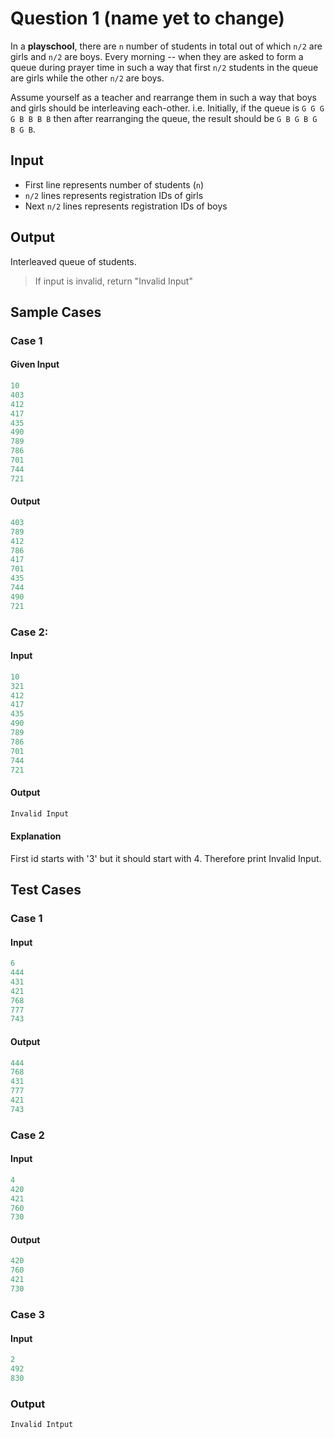 # Question 1 (name yet to change)

In a **playschool**, there are `n` number of students in total out of which `n/2` are girls and `n/2` are boys. Every morning -- when they are asked to form a queue during prayer time in such a way that first `n/2` students in the queue are girls while the other `n/2` are boys.

Assume yourself as a teacher and rearrange them in such a way that boys and girls should be interleaving each-other. i.e. Initially, if the queue is `G G G G B B B B` then after rearranging the queue, the result should be `G B G B G B G B`.

## Input

- First line represents number of students (`n`)
- `n/2` lines represents registration IDs of girls
- Next `n/2` lines represents registration IDs of boys

## Output

Interleaved queue of students.

> If input is invalid, return "Invalid Input" 

## Sample Cases

### Case 1

#### Given Input

```py
10
403
412
417
435
490
789
786
701
744
721
```

#### Output

```py
403
789
412
786
417
701
435
744
490
721
```

### Case 2:

#### Input

```py
10
321
412
417
435
490
789
786
701
744
721
```

#### Output

```py
Invalid Input
```

#### Explanation

First id starts with '3' but it should start with 4. Therefore print Invalid Input.

## Test Cases

### Case 1

#### Input

```py
6
444
431
421
768
777
743
```

#### Output

```py
444
768
431
777
421
743
```

### Case 2

#### Input

```py
4
420
421
760
730
```

#### Output

```py
420
760
421
730
```

### Case 3

#### Input

```py
2
492
830
```

### Output

```py
Invalid Intput
```
